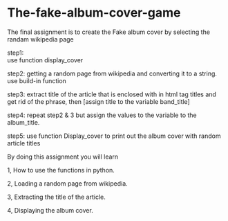 # The-fake-album-cover-game
The final assignment is to create the Fake album cover by selecting the randam wikipedia page  

step1:    
        use function display_cover

step2: 
        getting a random page from wikipedia and converting it to a string.
        use build-in function
        
step3:
        extract title of the article that is enclosed with in html tag titles and get rid of the phrase,
        then [assign title to the variable band_title]

step4: 
        repeat step2 & 3 but assign the values to the variable to the album_title.

step5:
        use function Display_cover to print out the album cover with random article titles
        
        
By doing this assignment you will learn

1, How to use the functions in python.

2, Loading a random page from wikipedia.

3, Extracting the title of the article.

4, Displaying the album cover.

